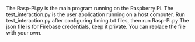 The Rasp-Pi.py is the main program running on the Raspberry Pi.
The test_interaction.py is the user application running on a host computer.
Run test_interaction.py after configuring timing.txt files, then run Rasp-Pi.py
The json file is for Firebase credentials, keep it private. You can replace the file with your own.